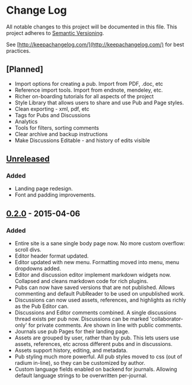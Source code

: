 # Change Log
All notable changes to this project will be documented in this file.
This project adheres to [Semantic Versioning](http://semver.org/).

See [http://keepachangelog.com/](http://keepachangelog.com/) for best practices.

## [Planned]
- Import options for creating a pub. Import from PDF, .doc, etc
- Reference import tools. Import from endnote, mendeley, etc.
- Richer on-boarding tutorials for all aspects of the project
- Style Library that allows users to share and use Pub and Page styles.
- Clean exporting - xml, pdf, etc
- Tags for Pubs and Discussions
- Analytics
- Tools for filters, sorting comments
- Clear archive and backup instructions
- Make Discussions Editable - and history of edits visible


## [Unreleased]
### Added
- Landing page redesign.
- Font and padding improvements.

## [0.2.0] - 2015-04-06
### Added
- Entire site is a sane single body page now. No more custom overflow: scroll divs.
- Editor header format updated.
- Editor updated with new menu. Formatting moved into menu, menu dropdowns added.
- Editor and discussion editor implement markdown widgets now. Collapsed and cleans markdown code for rich plugins.
- Pubs can now have saved versions that are not published. Allows commenting and default PubReader to be used on unpublished work.
- Discussions can now used assets, references, and highlights as richly as the Pub Editor can.
- Discussions and Editor comments combined. A single discussions thread exists per pub now. Discussions can be marked 'collaborator-only' for private comments. Are shown in line with public comments.
- Journals use pub Pages for their landing page.
- Assets are grouped by user, rather than by pub. This lets users use assets, references, etc across different pubs and in discussions.
- Assets support history, editing, and metadata.
- Pub styling much more powerful. All pub styles moved to css (out of radium in-line), so they can be customized by author.
- Custom language fields enabled on backend for journals. Allowing default language strings to be overwritten per-journal.


[Unreleased]: https://github.com/pubpub/pubpub/compare/v0.2.0...HEAD
[0.2.0]: https://github.com/pubpub/pubpub/compare/v0.2.0...HEAD
